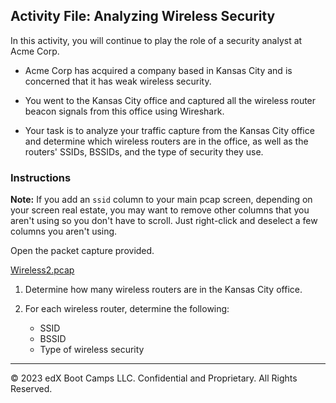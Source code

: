 ## Activity File: Analyzing Wireless Security

 In this activity, you will continue to play the role of a security analyst at Acme Corp.

- Acme Corp has acquired a company based in Kansas City and is concerned that it has weak wireless security.

- You went to the Kansas City office and captured all the wireless router beacon signals from this office using Wireshark.

- Your task is to analyze your traffic capture from the Kansas City office and determine which wireless routers are in the office, as well as the routers' SSIDs, BSSIDs, and the type of security they use.


### Instructions

**Note:** If you add an `ssid` column to your main pcap screen, depending on your screen real estate, you may want to remove other columns that you aren't using so you don't have to scroll. Just right-click and deselect a few columns you aren't using.
   
Open the packet capture provided.

[Wireless2.pcap](../../../Resources/wireless2.pcapng)

1. Determine how many wireless routers are in the Kansas City office.

2. For each wireless router, determine the following:
    - SSID
    - BSSID
    - Type of wireless security

---
© 2023 edX Boot Camps LLC. Confidential and Proprietary. All Rights Reserved.